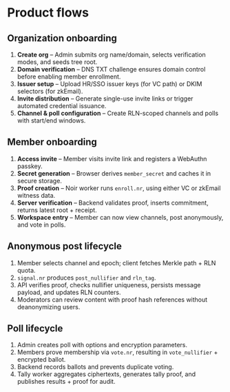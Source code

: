 # Product flows

## Organization onboarding

1. **Create org** – Admin submits org name/domain, selects verification modes, and seeds tree root.
2. **Domain verification** – DNS TXT challenge ensures domain control before enabling member enrollment.
3. **Issuer setup** – Upload HR/SSO issuer keys (for VC path) or DKIM selectors (for zkEmail).
4. **Invite distribution** – Generate single-use invite links or trigger automated credential issuance.
5. **Channel & poll configuration** – Create RLN-scoped channels and polls with start/end windows.

## Member onboarding

1. **Access invite** – Member visits invite link and registers a WebAuthn passkey.
2. **Secret generation** – Browser derives `member_secret` and caches it in secure storage.
3. **Proof creation** – Noir worker runs `enroll.nr`, using either VC or zkEmail witness data.
4. **Server verification** – Backend validates proof, inserts commitment, returns latest root + receipt.
5. **Workspace entry** – Member can now view channels, post anonymously, and vote in polls.

## Anonymous post lifecycle

1. Member selects channel and epoch; client fetches Merkle path + RLN quota.
2. `signal.nr` produces `post_nullifier` and `rln_tag`.
3. API verifies proof, checks nullifier uniqueness, persists message payload, and updates RLN counters.
4. Moderators can review content with proof hash references without deanonymizing users.

## Poll lifecycle

1. Admin creates poll with options and encryption parameters.
2. Members prove membership via `vote.nr`, resulting in `vote_nullifier` + encrypted ballot.
3. Backend records ballots and prevents duplicate voting.
4. Tally worker aggregates ciphertexts, generates tally proof, and publishes results + proof for audit.

